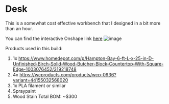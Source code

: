 # Desk

This is a somewhat cost effective workbench that I designed in a bit more than an hour. 

You can find the interactive Onshape link [here](https://cad.onshape.com/documents/d04ac560b351d46ec07fe2f7/w/0dc3f7b042341aaaeb9d3097/e/dfd622480cf9555292314ee0)
![image](https://github.com/user-attachments/assets/471e73f0-5d04-43b4-b9fe-71b27ca8c895)

Products used in this build:
1. 1x https://www.homedepot.com/p/Hampton-Bay-6-ft-L-x-25-in-D-Unfinished-Birch-Solid-Wood-Butcher-Block-Countertop-With-Square-Edge-1003076452/319218748
2. 4x https://wcproducts.com/products/wcp-0936?variant=44155032568020
3. 1x PLA filament or similar
4. Spraypaint
5. Wood Stain
Total BOM: ~$300
